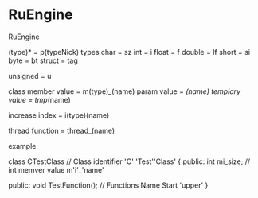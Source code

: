 # RuEngine
 RuEngine

(type)*     =   p(typeNick)
types
char        =   sz
int         =   i
float       =   f
double      =   lf
short       =   si
byte        =   bt
struct      =   tag

unsigned    =   u

class member value      =   m(type)_(name)
param value             =   _(name)
templary value          =   tmp_(name)

increase index          =   i(type)(name)

thread function         =   thread_(name)


example

class CTestClass        // Class identifier 'C' 'Test''Class'
{
public:
    int mi_size;        // int memver value m'i'_'name'

public:
    void TestFunction();    // Functions Name Start 'upper'
}
